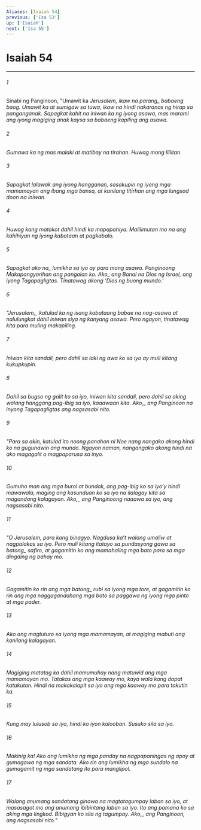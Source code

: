 ```yaml
---
Aliases: [Isaiah 54]
previous: ['Isa 53']
up: ['Isaiah']
next: ['Isa 55']
---
```

# Isaiah 54

***






















###### 1 










Sinabi ng Panginoon, "Umawit ka <i class="trans-change">Jerusalem, ikaw na parang_ babaeng baog. Umawit ka at sumigaw sa tuwa, ikaw na hindi nakaranas ng hirap sa panganganak. Sapagkat kahit na iniwan ka ng iyong asawa, mas marami ang iyong magiging anak kaysa sa babaeng kapiling ang asawa. 





















###### 2 










Gumawa ka ng mas malaki at matibay na tirahan. Huwag mong liliitan. 





















###### 3 










Sapagkat lalawak ang iyong hangganan, sasakupin ng iyong mga mamamayan ang ibang mga bansa, at kanilang titirhan ang mga lungsod doon na iniwan. 





















###### 4 










Huwag kang matakot dahil hindi ka mapapahiya. Malilimutan mo na ang kahihiyan ng iyong kabataan at pagkabalo. 





















###### 5 










Sapagkat <i class="trans-change">ako na_ lumikha sa iyo ay para mong asawa. Panginoong Makapangyarihan ang pangalan ko. <i class="trans-change">Ako_ ang Banal na Dios ng Israel, ang iyong Tagapagligtas. Tinatawag akong 'Dios ng buong mundo.' 





















###### 6 










"<i class="trans-change">Jerusalem,_ katulad ka ng isang kabataang babae na nag-asawa at nalulungkot dahil iniwan siya ng kanyang asawa. Pero ngayon, tinatawag kita para muling makapiling. 





















###### 7 










Iniwan kita sandali, pero dahil sa laki ng awa ko sa iyo ay muli kitang kukupkupin. 





















###### 8 










Dahil sa bugso ng galit ko sa iyo, iniwan kita sandali, pero dahil sa aking walang hanggang pag-ibig sa iyo, kaaawaan kita. <i class="trans-change">Ako,_ ang Panginoon na inyong Tagapagligtas ang nagsasabi nito. 





















###### 9 










"Para sa akin, katulad ito noong panahon ni Noe nang nangako akong hindi ko na gugunawin ang mundo. Ngayon naman, nangangako akong hindi na ako magagalit o magpaparusa sa inyo. 





















###### 10 










Gumuho man ang mga burol at bundok, ang pag-ibig ko sa iyoʼy hindi mawawala, maging ang kasunduan ko sa iyo na ilalagay kita sa magandang kalagayan. <i class="trans-change">Ako,_ ang Panginoong naaawa sa iyo, ang nagsasabi nito. 





















###### 11 










"O Jerusalem, para kang binagyo. Nagdusa kaʼt walang umaliw at nagpalakas sa iyo. Pero muli kitang itatayo sa pundasyong gawa sa <i class="trans-change">batong_ safiro, at gagamitin ko ang mamahaling mga bato para sa mga dingding ng bahay mo. 





















###### 12 










Gagamitin ko rin ang mga <i class="trans-change">batong_ rubi sa iyong mga tore, at gagamitin ko rin ang mga naggagandahang mga bato sa paggawa ng iyong mga pinto at mga pader. 





















###### 13 










Ako ang magtuturo sa iyong mga mamamayan, at magiging mabuti ang kanilang kalagayan. 





















###### 14 










Magiging matatag ka dahil mamumuhay nang matuwid ang mga mamamayan mo. Tatakas ang mga kaaway mo, kaya wala kang dapat katakutan. Hindi na makakalapit sa iyo ang mga kaaway mo para takutin ka. 





















###### 15 










Kung may lulusob sa iyo, hindi ko iyon kalooban. Susuko sila sa iyo. 





















###### 16 










Makinig ka! Ako ang lumikha ng mga panday na nagpapaningas ng apoy at gumagawa ng mga sandata. Ako rin ang lumikha ng mga sundalo na gumagamit ng mga sandatang ito para manglipol. 





















###### 17 










Walang anumang sandatang ginawa na magtatagumpay laban sa iyo, at masasagot mo ang anumang ibibintang laban sa iyo. Ito ang pamana ko sa aking mga lingkod. Bibigyan ko sila ng tagumpay. <i class="trans-change">Ako,_ ang Panginoon, ang nagsasabi nito."
